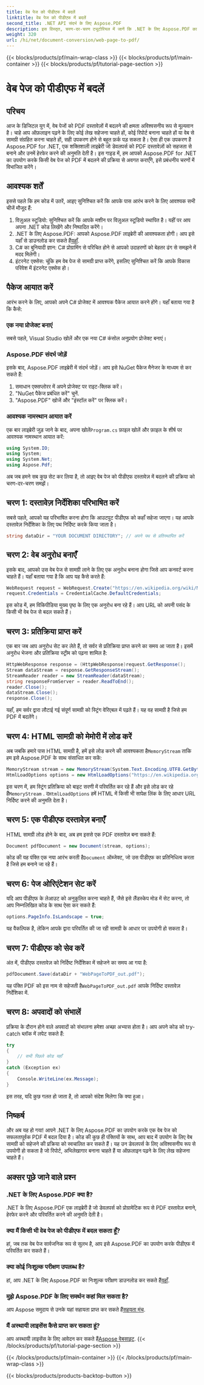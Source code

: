 ```yaml
---
title: वेब पेज को पीडीएफ में बदलें
linktitle: वेब पेज को पीडीएफ में बदलें
second_title: .NET API संदर्भ के लिए Aspose.PDF
description: इस विस्तृत, चरण-दर-चरण ट्यूटोरियल में जानें कि .NET के लिए Aspose.PDF का उपयोग करके वेब पेजों को PDF में कैसे परिवर्तित किया जाए।
weight: 320
url: /hi/net/document-conversion/web-page-to-pdf/
---
```


{{< blocks/products/pf/main-wrap-class >}}
{{< blocks/products/pf/main-container >}}
{{< blocks/products/pf/tutorial-page-section >}}

# वेब पेज को पीडीएफ में बदलें

## परिचय

आज के डिजिटल युग में, वेब पेजों को PDF दस्तावेज़ों में बदलने की क्षमता अविश्वसनीय रूप से मूल्यवान है। चाहे आप ऑफ़लाइन पढ़ने के लिए कोई लेख सहेजना चाहते हों, कोई रिपोर्ट बनाना चाहते हों या वेब से सामग्री संग्रहित करना चाहते हों, सही उपकरण होने से बहुत फ़र्क पड़ सकता है। ऐसा ही एक उपकरण है Aspose.PDF for .NET, एक शक्तिशाली लाइब्रेरी जो डेवलपर्स को PDF दस्तावेज़ों को सहजता से बनाने और उनमें हेरफेर करने की अनुमति देती है। इस गाइड में, हम आपको Aspose.PDF for .NET का उपयोग करके किसी वेब पेज को PDF में बदलने की प्रक्रिया से अवगत कराएँगे, इसे प्रबंधनीय चरणों में विभाजित करेंगे।

## आवश्यक शर्तें

इससे पहले कि हम कोड में उतरें, आइए सुनिश्चित करें कि आपके पास आरंभ करने के लिए आवश्यक सभी चीजें मौजूद हैं:

1. विज़ुअल स्टूडियो: सुनिश्चित करें कि आपके मशीन पर विज़ुअल स्टूडियो स्थापित है। यहीं पर आप अपना .NET कोड लिखेंगे और निष्पादित करेंगे।
2.  .NET के लिए Aspose.PDF: आपको Aspose.PDF लाइब्रेरी की आवश्यकता होगी। आप इसे यहाँ से डाउनलोड कर सकते हैं[यहाँ](https://releases.aspose.com/pdf/net/).
3. C# का बुनियादी ज्ञान: C# प्रोग्रामिंग से परिचित होने से आपको उदाहरणों को बेहतर ढंग से समझने में मदद मिलेगी।
4. इंटरनेट एक्सेस: चूंकि हम वेब पेज से सामग्री प्राप्त करेंगे, इसलिए सुनिश्चित करें कि आपके विकास परिवेश में इंटरनेट एक्सेस हो।

## पैकेज आयात करें

आरंभ करने के लिए, आपको अपने C# प्रोजेक्ट में आवश्यक पैकेज आयात करने होंगे। यहाँ बताया गया है कि कैसे:

### एक नया प्रोजेक्ट बनाएं

सबसे पहले, Visual Studio खोलें और एक नया C# कंसोल अनुप्रयोग प्रोजेक्ट बनाएं। 

### Aspose.PDF संदर्भ जोड़ें

इसके बाद, Aspose.PDF लाइब्रेरी में संदर्भ जोड़ें। आप इसे NuGet पैकेज मैनेजर के माध्यम से कर सकते हैं:

1. समाधान एक्सप्लोरर में अपने प्रोजेक्ट पर राइट-क्लिक करें।
2. "NuGet पैकेज प्रबंधित करें" चुनें.
3. "Aspose.PDF" खोजें और "इंस्टॉल करें" पर क्लिक करें।

### आवश्यक नामस्थान आयात करें

 एक बार लाइब्रेरी जुड़ जाने के बाद, अपना खोलें`Program.cs` फ़ाइल खोलें और फ़ाइल के शीर्ष पर आवश्यक नामस्थान आयात करें:

```csharp
using System.IO;
using System;
using System.Net;
using Aspose.Pdf;
```

अब जब हमने सब कुछ सेट कर लिया है, तो आइए वेब पेज को पीडीएफ दस्तावेज़ में बदलने की प्रक्रिया को चरण-दर-चरण समझें।

## चरण 1: दस्तावेज़ निर्देशिका परिभाषित करें

सबसे पहले, आपको यह परिभाषित करना होगा कि आउटपुट पीडीएफ को कहाँ सहेजा जाएगा। यह आपके दस्तावेज़ निर्देशिका के लिए पथ निर्दिष्ट करके किया जाता है।

```csharp
string dataDir = "YOUR DOCUMENT DIRECTORY"; // अपने पथ से प्रतिस्थापित करें
```

## चरण 2: वेब अनुरोध बनाएँ

इसके बाद, आपको उस वेब पेज से सामग्री लाने के लिए एक अनुरोध बनाना होगा जिसे आप कनवर्ट करना चाहते हैं। यहाँ बताया गया है कि आप यह कैसे करते हैं:

```csharp
WebRequest request = WebRequest.Create("https://en.wikipedia.org/wiki/Main_Page");
request.Credentials = CredentialCache.DefaultCredentials;
```

इस कोड में, हम विकिपीडिया मुख्य पृष्ठ के लिए एक अनुरोध बना रहे हैं। आप URL को अपनी पसंद के किसी भी वेब पेज से बदल सकते हैं।

## चरण 3: प्रतिक्रिया प्राप्त करें

एक बार जब आप अनुरोध सेट कर लेते हैं, तो सर्वर से प्रतिक्रिया प्राप्त करने का समय आ जाता है। इसमें अनुरोध भेजना और प्रतिक्रिया स्ट्रीम को पढ़ना शामिल है:

```csharp
HttpWebResponse response = (HttpWebResponse)request.GetResponse();
Stream dataStream = response.GetResponseStream();
StreamReader reader = new StreamReader(dataStream);
string responseFromServer = reader.ReadToEnd();
reader.Close();
dataStream.Close();
response.Close();
```

यहाँ, हम सर्वर द्वारा लौटाई गई संपूर्ण सामग्री को स्ट्रिंग वेरिएबल में पढ़ते हैं। यह वह सामग्री है जिसे हम PDF में बदलेंगे।

## चरण 4: HTML सामग्री को मेमोरी में लोड करें

अब जबकि हमारे पास HTML सामग्री है, हमें इसे लोड करने की आवश्यकता है`MemoryStream` ताकि हम इसे Aspose.PDF के साथ संसाधित कर सकें:

```csharp
MemoryStream stream = new MemoryStream(System.Text.Encoding.UTF8.GetBytes(responseFromServer));
HtmlLoadOptions options = new HtmlLoadOptions("https://en.wikipedia.org/wiki/");
```

 इस चरण में, हम स्ट्रिंग प्रतिक्रिया को बाइट सरणी में परिवर्तित कर रहे हैं और इसे लोड कर रहे हैं`MemoryStream` . द`HtmlLoadOptions` हमें HTML में किसी भी सापेक्ष लिंक के लिए आधार URL निर्दिष्ट करने की अनुमति देता है।

## चरण 5: एक पीडीएफ दस्तावेज़ बनाएँ

HTML सामग्री लोड होने के बाद, अब हम इससे एक PDF दस्तावेज़ बना सकते हैं:

```csharp
Document pdfDocument = new Document(stream, options);
```

 कोड की यह पंक्ति एक नया आरंभ करती है`Document` ऑब्जेक्ट, जो उस पीडीएफ का प्रतिनिधित्व करता है जिसे हम बनाने जा रहे हैं।

## चरण 6: पेज ओरिएंटेशन सेट करें

यदि आप पीडीएफ के लेआउट को अनुकूलित करना चाहते हैं, जैसे इसे लैंडस्केप मोड में सेट करना, तो आप निम्नलिखित कोड के साथ ऐसा कर सकते हैं:

```csharp
options.PageInfo.IsLandscape = true;
```

यह वैकल्पिक है, लेकिन आपके द्वारा परिवर्तित की जा रही सामग्री के आधार पर उपयोगी हो सकता है।

## चरण 7: पीडीएफ को सेव करें

अंत में, पीडीएफ दस्तावेज़ को निर्दिष्ट निर्देशिका में सहेजने का समय आ गया है:

```csharp
pdfDocument.Save(dataDir + "WebPageToPDF_out.pdf");
```

 यह पंक्ति PDF को इस नाम से सहेजती है`WebPageToPDF_out.pdf` आपके निर्दिष्ट दस्तावेज़ निर्देशिका में.

## चरण 8: अपवादों को संभालें

प्रक्रिया के दौरान होने वाले अपवादों को संभालना हमेशा अच्छा अभ्यास होता है। आप अपने कोड को try-catch ब्लॉक में लपेट सकते हैं:

```csharp
try
{
    // सभी पिछले कोड यहाँ
}
catch (Exception ex)
{
    Console.WriteLine(ex.Message);
}
```

इस तरह, यदि कुछ गलत हो जाता है, तो आपको संदेश मिलेगा कि क्या हुआ।

## निष्कर्ष

और अब यह हो गया! आपने .NET के लिए Aspose.PDF का उपयोग करके एक वेब पेज को सफलतापूर्वक PDF में बदल दिया है। कोड की कुछ ही पंक्तियों के साथ, आप बाद में उपयोग के लिए वेब सामग्री को सहेजने की प्रक्रिया को स्वचालित कर सकते हैं। यह उन डेवलपर्स के लिए अविश्वसनीय रूप से उपयोगी हो सकता है जो रिपोर्ट, अभिलेखागार बनाना चाहते हैं या ऑफ़लाइन पढ़ने के लिए लेख सहेजना चाहते हैं। 

## अक्सर पूछे जाने वाले प्रश्न

### .NET के लिए Aspose.PDF क्या है?
.NET के लिए Aspose.PDF एक लाइब्रेरी है जो डेवलपर्स को प्रोग्रामेटिक रूप से PDF दस्तावेज़ बनाने, हेरफेर करने और परिवर्तित करने की अनुमति देती है।

### क्या मैं किसी भी वेब पेज को पीडीएफ में बदल सकता हूँ?
हां, जब तक वेब पेज सार्वजनिक रूप से सुलभ है, आप इसे Aspose.PDF का उपयोग करके पीडीएफ में परिवर्तित कर सकते हैं।

### क्या कोई निःशुल्क परीक्षण उपलब्ध है?
 हां, आप .NET के लिए Aspose.PDF का निःशुल्क परीक्षण डाउनलोड कर सकते हैं[यहाँ](https://releases.aspose.com/).

### मुझे Aspose.PDF के लिए समर्थन कहां मिल सकता है?
 आप Aspose समुदाय से उनके यहां सहायता प्राप्त कर सकते हैं[सहयता मंच](https://forum.aspose.com/c/pdf/10).

### मैं अस्थायी लाइसेंस कैसे प्राप्त कर सकता हूं?
 आप अस्थायी लाइसेंस के लिए आवेदन कर सकते हैं[Aspose वेबसाइट](https://purchase.aspose.com/temporary-license/).
{{< /blocks/products/pf/tutorial-page-section >}}

{{< /blocks/products/pf/main-container >}}
{{< /blocks/products/pf/main-wrap-class >}}

{{< blocks/products/products-backtop-button >}}
